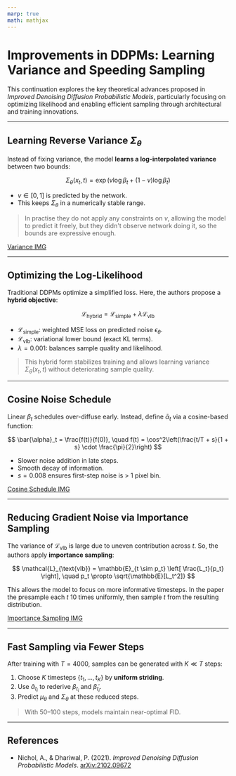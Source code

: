 ```yaml
---
marp: true
math: mathjax
---
```


# Improvements in DDPMs: Learning Variance and Speeding Sampling

This continuation explores the key theoretical advances proposed in *Improved Denoising Diffusion Probabilistic Models*, particularly focusing on optimizing likelihood and enabling efficient sampling through architectural and training innovations.

---

## Learning Reverse Variance $\Sigma_\theta$

Instead of fixing variance, the model **learns a log-interpolated variance** between two bounds:

$$
\Sigma_\theta(x_t, t) = \exp \left( v \log \beta_t + (1 - v) \log \tilde{\beta}_t \right)
$$

- $v \in [0, 1]$ is predicted by the network.
- This keeps $\Sigma_\theta$ in a numerically stable range.

> In practise they do not apply any constraints on $v$, allowing the model to predict it freely, but they didn't observe network doing it, so the bounds are expressive enough.

[Variance IMG](./images/Variance.png)

---

## Optimizing the Log-Likelihood

Traditional DDPMs optimize a simplified loss. Here, the authors propose a **hybrid objective**:

$$
\mathcal{L}_{\text{hybrid}} = \mathcal{L}_{\text{simple}} + \lambda \mathcal{L}_{\text{vlb}}
$$

- $\mathcal{L}_{\text{simple}}$: weighted MSE loss on predicted noise $\epsilon_\theta$.
- $\mathcal{L}_{\text{vlb}}$: variational lower bound (exact KL terms).
- $\lambda = 0.001$: balances sample quality and likelihood.

> This hybrid form stabilizes training and allows learning variance $\Sigma_\theta(x_t, t)$ without deteriorating sample quality.

---

## Cosine Noise Schedule

Linear $\beta_t$ schedules over-diffuse early. Instead, define $\bar{\alpha}_t$ via a cosine-based function:

$$
\bar{\alpha}_t = \frac{f(t)}{f(0)}, \quad f(t) = \cos^2\left(\frac{t/T + s}{1 + s} \cdot \frac{\pi}{2}\right)
$$

- Slower noise addition in late steps.
- Smooth decay of information.
- $s=0.008$ ensures first-step noise is > 1 pixel bin.

[Cosine Schedule IMG](./images/CosScheduler.png)

---

## Reducing Gradient Noise via Importance Sampling

The variance of $\mathcal{L}_{\text{vlb}}$ is large due to uneven contribution across $t$. So, the authors apply **importance sampling**:

$$
\mathcal{L}_{\text{vlb}} = \mathbb{E}_{t \sim p_t} \left[ \frac{L_t}{p_t} \right], \quad p_t \propto \sqrt{\mathbb{E}[L_t^2]}
$$

This allows the model to focus on more informative timesteps. In the paper the presample each $t$ 10 times uniformly, then sample $t$ from the resulting distribution.

[Importance Sampling IMG](./images/ImportanceSampling.png)

---

## Fast Sampling via Fewer Steps

After training with $T = 4000$, samples can be generated with $K \ll T$ steps:

1. Choose $K$ timesteps $\{t_1, ..., t_K\}$ by **uniform striding**.
2. Use $\bar{\alpha}_{t_i}$ to rederive $β_{t_i}$ and $\tilde{β}_{t_i}$.
3. Predict $\mu_\theta$ and $\Sigma_\theta$ at these reduced steps.

> With 50–100 steps, models maintain near-optimal FID.

---

## References

- Nichol, A., & Dhariwal, P. (2021). *Improved Denoising Diffusion Probabilistic Models*. [arXiv:2102.09672](https://arxiv.org/abs/2102.09672)
